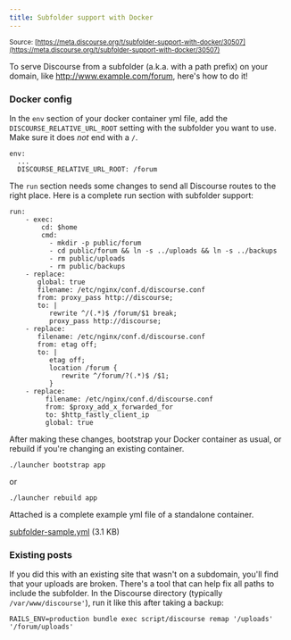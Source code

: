 ```yaml
---
title: Subfolder support with Docker
---
```


<small class="documentation-source">Source: [https://meta.discourse.org/t/subfolder-support-with-docker/30507](https://meta.discourse.org/t/subfolder-support-with-docker/30507)</small>

To serve Discourse from a subfolder (a.k.a. with a path prefix) on your domain, like http://www.example.com/forum, here's how to do it!

### Docker config

In the `env` section of your docker container yml file, add the `DISCOURSE_RELATIVE_URL_ROOT` setting with the subfolder you want to use. Make sure it does *not* end with a `/`.

```
env:
  ...
  DISCOURSE_RELATIVE_URL_ROOT: /forum
```

The `run` section needs some changes to send all Discourse routes to the right place. Here is a complete run section with subfolder support:

```
run:
    - exec:
        cd: $home
        cmd:
          - mkdir -p public/forum
          - cd public/forum && ln -s ../uploads && ln -s ../backups
          - rm public/uploads
          - rm public/backups
    - replace:
       global: true
       filename: /etc/nginx/conf.d/discourse.conf
       from: proxy_pass http://discourse;
       to: |
          rewrite ^/(.*)$ /forum/$1 break;
          proxy_pass http://discourse;
    - replace:
       filename: /etc/nginx/conf.d/discourse.conf
       from: etag off;
       to: |
          etag off;
          location /forum {
             rewrite ^/forum/?(.*)$ /$1;
          }
    - replace:
         filename: /etc/nginx/conf.d/discourse.conf
         from: $proxy_add_x_forwarded_for
         to: $http_fastly_client_ip
         global: true
```

After making these changes, bootstrap your Docker container as usual, or rebuild if you're changing an existing container.

```
./launcher bootstrap app
```

or

```
./launcher rebuild app
```

Attached is a complete example yml file of a standalone container.

<a class="attachment" href="//discourse-meta.s3-us-west-1.amazonaws.com/original/3X/5/c/5c3b3c1f3c120f9a909eb719d3d8bd7b6a8976e0.yml">subfolder-sample.yml</a> (3.1 KB)

### Existing posts

If you did this with an existing site that wasn't on a subdomain, you'll find that your uploads are broken. There's a tool that can help fix all paths to include the subfolder. In the Discourse directory (typically `/var/www/discourse'`), run it like this after taking a backup:

```
RAILS_ENV=production bundle exec script/discourse remap '/uploads' '/forum/uploads'
```
